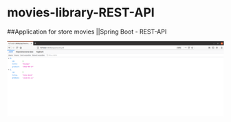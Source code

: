 # movies-library-REST-API
##Application for store movies ||Spring Boot - REST-API

![welcome](src/main/resources/1.png)
